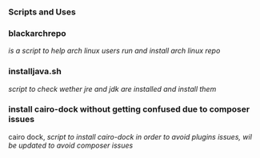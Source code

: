 ### Scripts and Uses

### blackarchrepo
<i>is a script to help arch linux users run and install arch linux repo</i>

### installjava.sh
<i> script to check wether jre and jdk are installed and install them </i>

### install cairo-dock without getting confused due to composer issues
cairo dock,
<i> script to install cairo-dock in order to avoid plugins issues, wil be updated to avoid composer issues</i>